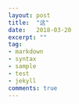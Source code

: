 ```yaml
---
layout: post
title:  "这"
date:   2018-03-20
excerpt: ""
tag:
- markdown 
- syntax
- sample
- test
- jekyll
comments: true
---
```

